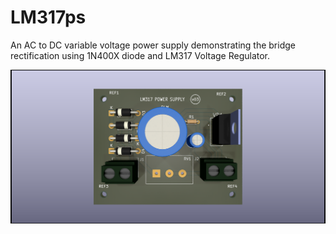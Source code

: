 # LM317ps
An AC to DC variable voltage power supply demonstrating the bridge rectification using 1N400X diode and LM317 Voltage Regulator.

![3D Render](render/1.png)
